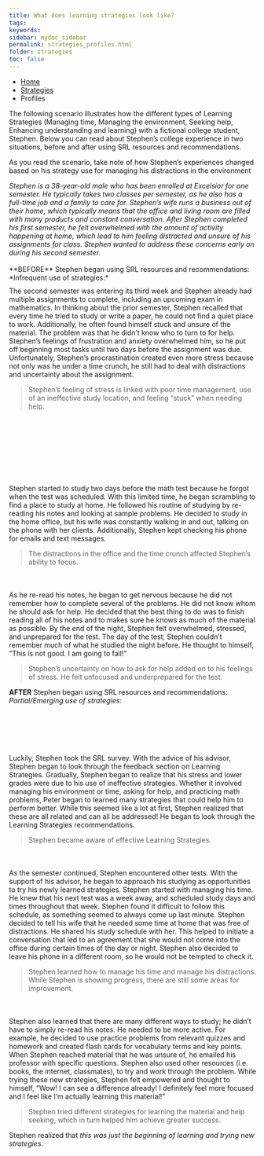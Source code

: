```yaml
---
title: What does learning strategies look like?
tags: 
keywords: 
sidebar: mydoc_sidebar
permalink: strategies_profiles.html
folder: strategies
toc: false
---
```


<style>
.question {
	font-size:135%; 
	color:#660066; 
	font-style: italic;}
</style>

<ul class="breadcrumb">
    <li><a href="index.html">Home</a></li>
    <li><a href="strategies.html">Strategies</a></li>
    <li class="active">Profiles</li>
</ul>

The following scenario illustrates how the different types of Learning Strategies (Managing time, Managing the environment, Seeking help, Enhancing understanding and learning) with a fictional college student, Stephen. Below you can read about Stephen’s college experience in two situations, before and after using SRL resources and recommendations.
<br>

As you read the scenario, take note of how Stephen’s experiences changed based on his strategy use for managing his distractions in the environment
<br>
<div markdown="span" class="alert alert-info" role="alert"><i class="fa fa-info-circle">
Stephen is a 38-year-old male who has been enrolled at Excelsior for one semester. He typically takes two classes per semester, as he also has a full-time job and a family to care for. Stephen’s wife runs a business out of their home, which typically means that the office and living room are filled with many products and constant conversation. After Stephen completed his first semester, he felt overwhelmed with the amount of activity happening at home, which lead to him feeling distracted and unsure of his assignments for class. Stephen wanted to address these concerns early on during his second semester.</i>
</div>

<br>
**BEFORE** Stephen began using SRL resources and recommendations:
<br>
*Infrequent use of strategies:*
<br>
<div class="col-md-6" style="margin-top: 10px"> <!-- Adjust the margin-top until the text displays where you want -->
The second semester was entering its third week and Stephen already had multiple assignments to complete, including an upcoming exam in mathematics. In thinking about the prior semester, Stephen recalled that every time he tried to study or write a paper, he could not find a quiet place to work. Additionally, he often found himself stuck and unsure of the material. The problem was that he didn’t know who to turn to for help. Stephen’s feelings of frustration and anxiety overwhelmed him, so he put off beginning most tasks until two days before the assignment was due. Unfortunately, Stephen’s procrastination created even more stress because not only was he under a time crunch, he still had to deal with distractions and uncertainty about the assignment.
</div><div class="col-md-6"><blockquote class="oval-thought">
Stephen’s feeling of stress is linked with poor time management, use of an ineffective study location, and feeling “stuck” when needing help.
</blockquote></div>
<div class="col-md-6" style="margin-top: 150px"> <!-- Adjust the margin-top until the text displays where you want -->
Stephen started to study two days before the math test because he forgot when the test was scheduled. With this limited time, he began scrambling to find a place to study at home. He followed his routine of studying by re-reading his notes and looking at sample problems. He decided to study in the home office, but his wife was constantly walking in and out, talking on the phone with her clients. Additionally, Stephen kept checking his phone for emails and text messages.
</div><div class="col-md-6"><blockquote class="oval-thought">
The distractions in the office and the time crunch affected Stephen’s ability to focus.
</blockquote></div>
<div class="col-md-6" style="margin-top: 50px"> <!-- Adjust the margin-top until the text displays where you want -->
As he re-read his notes, he began to get nervous because he did not remember how to complete several of the problems. He did not know whom he should ask for help. He decided that the best thing to do was to finish reading all of his notes and to makes sure he knows as much of the material as possible.  By the end of the night, Stephen felt overwhelmed, stressed, and unprepared for the test. The day of the test, Stephen couldn’t remember much of what he studied the night before. He thought to himself, “This is not good. I am going to fail!”
</div><div class="col-md-6"><blockquote class="oval-thought">
Stephen’s uncertainty on how to ask for help added on to his feelings of stress. He felt unfocused and underprepared for the test.
</blockquote></div>


 **AFTER** Stephen began using SRL resources and recommendations:
*Partial/Emerging use of strategies:*
<div class="col-md-6" style="margin-top: 100px"> <!-- Adjust the margin-top until the text displays where you want -->
Luckily, Stephen took the SRL survey. With the advice of his advisor, Stephen began to look through the feedback section on Learning Strategies. Gradually, Stephen began to realize that his stress and lower grades were due to his use of ineffective strategies. Whether it involved managing his environment or time, asking for help, and practicing math problems, Peter began to learned many strategies that could help him to perform better. While this seemed like a lot at first, Stephen realized that these are all related and can all be addressed! He began to look through the Learning Strategies recommendations.
</div><div class="col-md-6"><blockquote class="oval-thought">
Stephen became aware of effective Learning Strategies.
</blockquote></div>
<div class="col-md-6" style="margin-top: 50px"> <!-- Adjust the margin-top until the text displays where you want -->
As the semester continued, Stephen encountered other tests. With the support of his advisor, he began to approach his studying as opportunities to try his newly learned strategies. Stephen started with managing his time. He knew that his next test was a week away, and scheduled study days and times throughout that week. Stephen found it difficult to follow this schedule, as something seemed to always come up last minute. Stephen decided to tell his wife that he needed some time at home that was free of distractions. He shared his study schedule with her. This helped to initiate a conversation that led to an agreement that she would not come into the office during certain times of the day or night. Stephen also decided to leave his phone in a different room, so he would not be tempted to check it.
</div><div class="col-md-6"><blockquote class="oval-thought">
Stephen learned how to manage his time and manage his distractions. While Stephen is showing progress, there are still some areas for improvement.  
</blockquote></div>
<div class="col-md-6" style="margin-top: 50px"> <!-- Adjust the margin-top until the text displays where you want -->
Stephen also learned that there are many different ways to study; he didn’t have to simply re-read his notes. He needed to be more active. For example, he decided to use practice problems from relevant quizzes and homework and created flash cards for vocabulary terms and key points. When Stephen reached material that he was unsure of, he emailed his professor with specific questions. Stephen also used other resources (i.e. books, the internet, classmates), to try and work through the problem. While trying these new strategies, Stephen felt empowered and thought to himself, “Wow! I can see a difference already! I definitely feel more focused and I feel like I’m actually learning this material!”
</div><div class="col-md-6"><blockquote class="oval-thought">
Stephen tried different strategies for learning the material and help seeking, which in turn helped him achieve greater success.
</blockquote></div>

Stephen realized that *this was just the beginning of learning and trying new strategies*.

<br>




